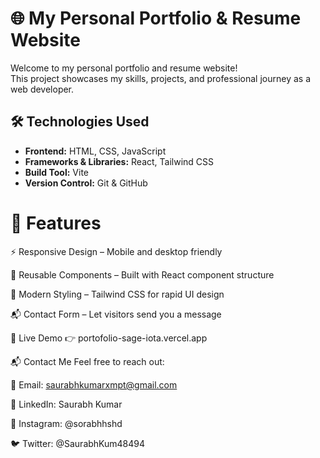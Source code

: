 # 🌐 My Personal Portfolio & Resume Website

Welcome to my personal portfolio and resume website!  
This project showcases my skills, projects, and professional journey as a web developer.

## 🛠️ Technologies Used

- **Frontend:** HTML, CSS, JavaScript  
- **Frameworks & Libraries:** React, Tailwind CSS  
- **Build Tool:** Vite  
- **Version Control:** Git & GitHub

# 📄 Features
⚡ Responsive Design – Mobile and desktop friendly

🧩 Reusable Components – Built with React component structure

🎨 Modern Styling – Tailwind CSS for rapid UI design

📬 Contact Form – Let visitors send you a message

🔗 Live Demo
👉 portofolio-sage-iota.vercel.app

📬 Contact Me
Feel free to reach out:

📧 Email: saurabhkumarxmpt@gmail.com

💼 LinkedIn: Saurabh Kumar

📸 Instagram: @sorabhhshd

🐦 Twitter: @SaurabhKum48494
